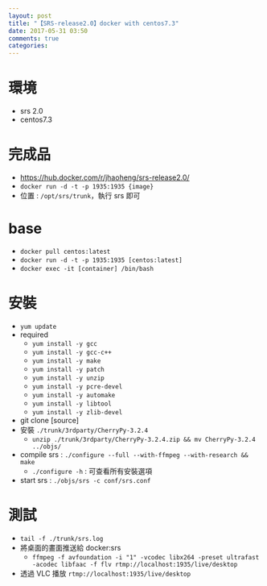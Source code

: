 ```yaml
---
layout: post
title: "【SRS-release2.0】docker with centos7.3"
date: 2017-05-31 03:50
comments: true
categories: 
---
```

# 環境
- srs 2.0
- centos7.3

# 完成品
- https://hub.docker.com/r/jhaoheng/srs-release2.0/
- `docker run -d -t -p 1935:1935 {image}`
- 位置 : `/opt/srs/trunk`，執行 srs 即可

# base
- `docker pull centos:latest`
- `docker run -d -t -p 1935:1935 [centos:latest]`
- `docker exec -it [container] /bin/bash`

# 安裝
- `yum update`
- required
	- `yum install -y gcc`
	- `yum install -y gcc-c++`
	- `yum install -y make`
	- `yum install -y patch`
	- `yum install -y unzip`
	- `yum install -y pcre-devel`
	- `yum install -y automake`
	- `yum install -y libtool`
	- `yum install -y zlib-devel`
- git clone [source]
- 安裝 `./trunk/3rdparty/CherryPy-3.2.4`
	- `unzip ./trunk/3rdparty/CherryPy-3.2.4.zip && mv CherryPy-3.2.4 ../objs/`
- compile srs : `./configure --full --with-ffmpeg --with-research && make`
	- `./configure -h` : 可查看所有安裝選項
- start srs : `./objs/srs -c conf/srs.conf`

# 測試 
- `tail -f ./trunk/srs.log`
- 將桌面的畫面推送給 docker:srs
  - `ffmpeg -f avfoundation -i "1" -vcodec libx264 -preset ultrafast -acodec libfaac -f flv rtmp://localhost:1935/live/desktop`
- 透過 VLC 播放 `rtmp://localhost:1935/live/desktop`
